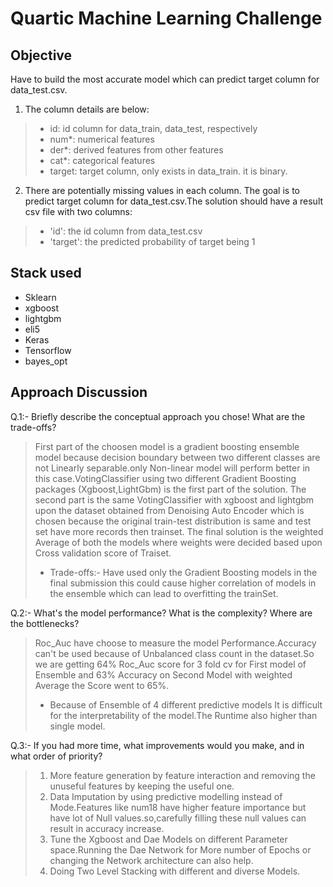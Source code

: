 # Quartic Machine Learning Challenge

## Objective
Have to build the most accurate model which can predict target column for data_test.csv. 

1. The column details are below:
> * id: id column for data_train, data_test, respectively
> * num*: numerical features
> * der*: derived features from other features
> * cat*: categorical features
> * target: target column, only exists in data_train. it is binary.
2. There are potentially missing values in each column. The goal is to predict target column for data_test.csv.The solution should have a result csv file with two columns:
> * 'id': the id column from data_test.csv
> * 'target': the predicted probability of target being 1

## Stack used
- Sklearn
- xgboost
- lightgbm
- eli5
- Keras
- Tensorflow
- bayes_opt

## Approach Discussion
Q.1:- Briefly describe the conceptual approach you chose! What are the trade-offs?
> First part of the choosen model is a gradient boosting ensemble model because decision boundary between two different classes are not Linearly separable.only Non-linear model will perform better in this case.VotingClassifier using two different Gradient Boosting packages (Xgboost,LightGbm) is the first part of the solution.
The second part is the same VotingClassifier with xgboost and lightgbm upon the dataset obtained from Denoising Auto Encoder which is chosen because the original train-test distribution is same and test set have more records then trainset.
The final solution is the weighted Average of both the models where weights were decided based upon Cross validation score of Traiset.
> - Trade-offs:- Have used only the Gradient Boosting models in the final submission this could cause higher correlation of models in the ensemble which can lead to overfitting the trainSet.

Q.2:- What's the model performance? What is the complexity? Where are the bottlenecks?
> Roc_Auc have choose to measure the model Performance.Accuracy can't be used because of Unbalanced class count in the dataset.So we are getting 64% Roc_Auc score for 3 fold cv for First model of Ensemble and 63% Accuracy on Second Model with weighted Average the Score went to 65%.
> - Because of Ensemble of 4 different predictive models It is difficult for the interpretability of the model.The Runtime also higher than single model.


Q.3:- If you had more time, what improvements would you make, and in what order of priority?
> 1. More feature generation by feature interaction and removing the unuseful features by keeping the useful one.
> 2. Data Imputation by using predictive modelling instead of Mode.Features like num18 have higher feature importance but have lot of Null values.so,carefully filling these null values can result in accuracy increase.
> 3. Tune the Xgboost and Dae Models on different Parameter space.Running the Dae Network for More number of Epochs or changing the Network architecture can also help.
> 4. Doing Two Level Stacking with different and diverse Models.
